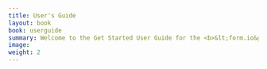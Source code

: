 ```yaml
---
title: User's Guide
layout: book
book: userguide
summary: Welcome to the Get Started User Guide for the <b>&lt;form.io&gt;</b> platform. Here you will find summary information regarding the main elements of our platform, and how you can use it to create your own applications. Let’s get started!
image:
weight: 2
---
```

